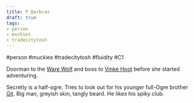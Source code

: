 ```yaml
---
title: P_Barbras
draft: true
tags:
- person
- muckies
- tradecitytosh
---
```


#person #muckies #tradecitytosh #fluidity #C1

Doorman to the [Ware Wolf](obsidian://open?vault=World%20Wiki&file=Confederation%20of%20Cernia%2FTradecity%20Tosh%2FMuckies%2FL_The%20Ware%20Wolf) and boss to [Vinke Hoot](obsidian://open?vault=World%20Wiki&file=Z_Player%20Characters%2FPC_Vinke%20Hoot) before she started adventuring.

Secretly is a half-ogre. Tries to look out for his younger full-Ogre brother [Git](../../Blacktower%20Hamlet/P_Git.md).
Big man, greyish skin, tangly beard. He likes his spiky club.
